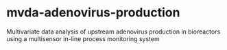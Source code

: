 # mvda-adenovirus-production
Multivariate data analysis of upstream adenovirus production in bioreactors using a multisensor in-line process monitoring system
